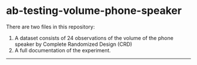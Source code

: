 # ab-testing-volume-phone-speaker

There are two files in this repository: 

1. A dataset consists of 24 observations of the volume of the phone speaker by Complete Randomized Design (CRD) 
2. A full documentation of the experiment.

-------------------------------------------
